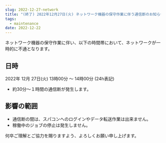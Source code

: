 ```yaml
---
slug: 2022-12-27-network
title: "(終了) 2022年12月27日(火) ネットワーク機器の保守作業に伴う通信断のお知らせ"
tags:
  - maintenance
date: 2022-12-22
---
```




ネットワーク機器の保守作業に伴い、以下の時間帯において、ネットワークが一時的に不通となります。

<!-- truncate -->

## 日時

2022年 12月 27日(火) 13時00分 ～ 14時00分 (24h表記)
- 約30分～１時間の通信断が発生します。

## 影響の範囲
- 通信断の間は、スパコンへのログインやデータ転送作業は出来ません。
- 稼働中のジョブの停止は発生しません。

何卒ご理解とご協力を賜りますよう、よろしくお願い申し上げます。
